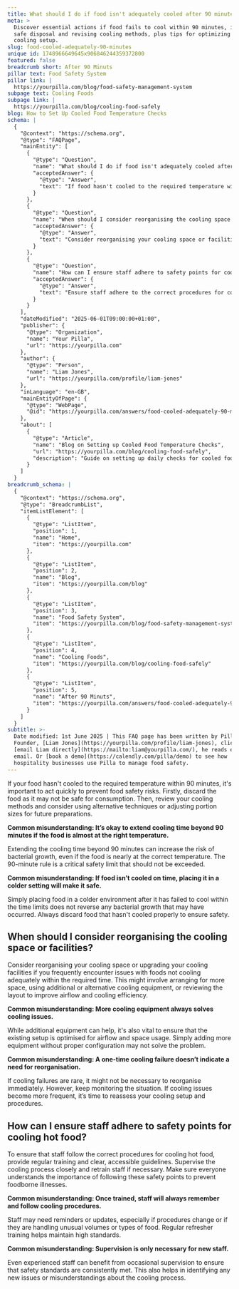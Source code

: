 ```yaml
---
title: What should I do if food isn't adequately cooled after 90 minutes?
meta: >
  Discover essential actions if food fails to cool within 90 minutes, including
  safe disposal and revising cooling methods, plus tips for optimizing your
  cooling setup.
slug: food-cooled-adequately-90-minutes
unique id: 1748966649645x906846244359372800
featured: false
breadcrumb short: After 90 Minuts
pillar text: Food Safety System
pillar link: |
  https://yourpilla.com/blog/food-safety-management-system
subpage text: Cooling Foods
subpage link: |
  https://yourpilla.com/blog/cooling-food-safely
blog: How to Set Up Cooled Food Temperature Checks
schema: |
  {
    "@context": "https://schema.org",
    "@type": "FAQPage",
    "mainEntity": [
      {
        "@type": "Question",
        "name": "What should I do if food isn't adequately cooled after 90 minutes?",
        "acceptedAnswer": {
          "@type": "Answer",
          "text": "If food hasn't cooled to the required temperature within 90 minutes, it's crucial to immediately discard the food to prevent food safety risks. Also, review and possibly adjust your cooling methods or portion sizes for future preparations to ensure all food cools adequately within the time limit."
        }
      },
      {
        "@type": "Question",
        "name": "When should I consider reorganising the cooling space or facilities?",
        "acceptedAnswer": {
          "@type": "Answer",
          "text": "Consider reorganising your cooling space or facilities if you frequently encounter issues with foods not cooling within the required time. This might include arranging more space, adding or changing cooling equipment, or improving the layout for better airflow and efficiency."
        }
      },
      {
        "@type": "Question",
        "name": "How can I ensure staff adhere to safety points for cooling hot food?",
        "acceptedAnswer": {
          "@type": "Answer",
          "text": "Ensure staff adhere to the correct procedures for cooling hot food by providing regular training and clear guidelines. It's important to supervise the cooling process closely and offer refresher training to maintain safety standards and prevent foodborne illnesses."
        }
      }
    ],
    "dateModified": "2025-06-01T09:00:00+01:00",
    "publisher": {
      "@type": "Organization",
      "name": "Your Pilla",
      "url": "https://yourpilla.com"
    },
    "author": {
      "@type": "Person",
      "name": "Liam Jones",
      "url": "https://yourpilla.com/profile/liam-jones"
    },
    "inLanguage": "en-GB",
    "mainEntityOfPage": {
      "@type": "WebPage",
      "@id": "https://yourpilla.com/answers/food-cooled-adequately-90-minutes"
    },
    "about": [
      {
        "@type": "Article",
        "name": "Blog on Setting up Cooled Food Temperature Checks",
        "url": "https://yourpilla.com/blog/cooling-food-safely",
        "description": "Guide on setting up daily checks for cooled food temperatures to ensure safety and compliance."
      }
    ]
  }
breadcrumb_schema: |
  {
    "@context": "https://schema.org",
    "@type": "BreadcrumbList",
    "itemListElement": [
      {
        "@type": "ListItem",
        "position": 1,
        "name": "Home",
        "item": "https://yourpilla.com"
      },
      {
        "@type": "ListItem",
        "position": 2,
        "name": "Blog",
        "item": "https://yourpilla.com/blog"
      },
      {
        "@type": "ListItem",
        "position": 3,
        "name": "Food Safety System",
        "item": "https://yourpilla.com/blog/food-safety-management-system"
      },
      {
        "@type": "ListItem",
        "position": 4,
        "name": "Cooling Foods",
        "item": "https://yourpilla.com/blog/cooling-food-safely"
      },
      {
        "@type": "ListItem",
        "position": 5,
        "name": "After 90 Minuts",
        "item": "https://yourpilla.com/answers/food-cooled-adequately-90-minutes"
      }
    ]
  }
subtitle: >-
  Date modified: 1st June 2025 | This FAQ page has been written by Pilla
  Founder, [Liam Jones](https://yourpilla.com/profile/liam-jones), click to
  [email Liam directly](https://mailto:liam@yourpilla.com/), he reads every
  email. Or [book a demo](https://calendly.com/pilla/demo) to see how
  hospitality businesses use Pilla to manage food safety.
---
```

If your food hasn't cooled to the required temperature within 90 minutes, it's important to act quickly to prevent food safety risks. Firstly, discard the food as it may not be safe for consumption. Then, review your cooling methods and consider using alternative techniques or adjusting portion sizes for future preparations.

**Common misunderstanding: It’s okay to extend cooling time beyond 90 minutes if the food is almost at the right temperature.**

Extending the cooling time beyond 90 minutes can increase the risk of bacterial growth, even if the food is nearly at the correct temperature. The 90-minute rule is a critical safety limit that should not be exceeded.

**Common misunderstanding: If food isn’t cooled on time, placing it in a colder setting will make it safe.**

Simply placing food in a colder environment after it has failed to cool within the time limits does not reverse any bacterial growth that may have occurred. Always discard food that hasn't cooled properly to ensure safety.

## When should I consider reorganising the cooling space or facilities?

Consider reorganising your cooling space or upgrading your cooling facilities if you frequently encounter issues with foods not cooling adequately within the required time. This might involve arranging for more space, using additional or alternative cooling equipment, or reviewing the layout to improve airflow and cooling efficiency.

**Common misunderstanding: More cooling equipment always solves cooling issues.**

While additional equipment can help, it's also vital to ensure that the existing setup is optimised for airflow and space usage. Simply adding more equipment without proper configuration may not solve the problem.

**Common misunderstanding: A one-time cooling failure doesn’t indicate a need for reorganisation.**

If cooling failures are rare, it might not be necessary to reorganise immediately. However, keep monitoring the situation. If cooling issues become more frequent, it’s time to reassess your cooling setup and procedures.

## How can I ensure staff adhere to safety points for cooling hot food?

To ensure that staff follow the correct procedures for cooling hot food, provide regular training and clear, accessible guidelines. Supervise the cooling process closely and retrain staff if necessary. Make sure everyone understands the importance of following these safety points to prevent foodborne illnesses.

**Common misunderstanding: Once trained, staff will always remember and follow cooling procedures.**

Staff may need reminders or updates, especially if procedures change or if they are handling unusual volumes or types of food. Regular refresher training helps maintain high standards.

**Common misunderstanding: Supervision is only necessary for new staff.**

Even experienced staff can benefit from occasional supervision to ensure that safety standards are consistently met. This also helps in identifying any new issues or misunderstandings about the cooling process.
